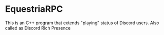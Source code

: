 # EquestriaRPC
This is an C++ program that extends "playing" status of Discord users. Also called as Discord Rich Presence
